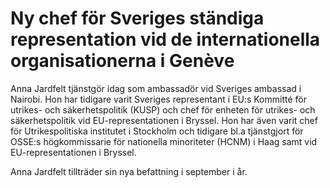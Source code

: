 # Ny chef för Sveriges ständiga representation vid de internationella organisationerna i Genève

Anna Jardfelt tjänstgör idag som ambassadör vid Sveriges ambassad i Nairobi. Hon har tidigare varit Sveriges representant i EU:s Kommitté för utrikes\- och säkerhetspolitik (KUSP) och chef för enheten för utrikes\- och säkerhetspolitik vid EU\-representationen i Bryssel. Hon har även varit chef för Utrikespolitiska institutet i Stockholm och tidigare bl.a tjänstgjort för OSSE:s högkommissarie för nationella minoriteter (HCNM) i Haag samt vid EU\-representationen i Bryssel.

Anna Jardfelt tillträder sin nya befattning i september i år.
